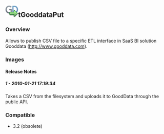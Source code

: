 ## <img src='./logo.jpg' width='40' height='40'>tGooddataPut

### Overview
Allows to publish CSV file to a specific ETL interface in SaaS BI solution Gooddata (http://www.gooddata.com).
### Images




#### Release Notes

##### 1 - 2010-01-21 17:19:34
Takes a CSV from the filesystem and uploads it to GoodData through the public API.
### Compatible
 -  3.2 (obsolete)